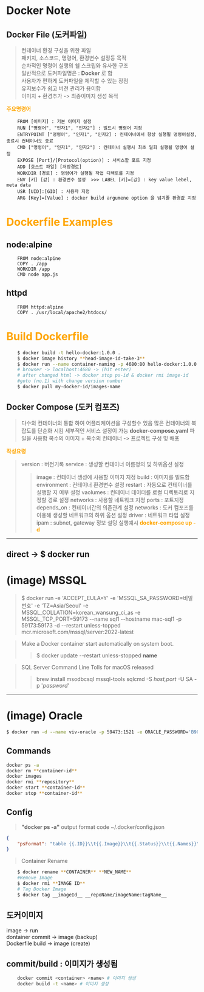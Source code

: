 # Docker Note

## Docker File (도커파일)
> 컨테이너 환경 구성을 위한 파일  
> 패키지, 소스코드, 명령어, 환경변수 설정등 목적  
> 순차적인 명령어 실행의 쉘 스크립와 유사한 구조  
> 일반적으로 도커파일명은 : **Docker** 로 함  
> 사용자가 편하게 도커파일을 제작할 수 있는 장점  
> 유지보수가 쉽고 버전 관리가 용이함    
> 이미지 + 환경추가 -> 최종이미지 생성 목적

<span style="color:orange">**주요명령어**</span> 
```docker
    FROM [이미지] : 기본 이미지 설정  
    RUN ["명령어", "인자1", "인자2"] : 빌드시 명령어 지정  
    ENTRYPOINT ["명령어", "인자1", "인자2] : 컨테이너에서 항상 실행될 명령어설정, 종료시 컨테이너도 종료  
    CMD ["명령어", "인자1", "인자2"] : 컨테이너 실행시 최초 일회 실행될 명령어 설정  
    EXPOSE [Port]/[Protocol(option)] : 서비스할 포트 지정   
    ADD [호스트 파일] [저장경로]   
    WORKDIR [경로] : 명령어가 실행될 작업 디렉토를 지정  
    ENV [키] [값] : 환경변수 설정  >>> LABEL [키]=[값] : key value lebel, meta data  
    USR [UID]:[GID] : 사용자 지정   
    ARG [Key]=[Value] : docker build argumene option 을 넘겨줄 환경값 지정  
```
# <span style="color:orange">**Dockerfile Examples**</span> 

## node:alpine
```docker
    FROM node:alpine
    COPY . /app
    WORKDIR /app
    CMD node app.js
```
## httpd
```docker
    FROM httpd:alpine
    COPY . /usr/local/apache2/htdocs/
```
# <span style="color:orange">**Build Dockerfile**</span> 
```bash
    $ docker build -t hello-docker:1.0.0 .  
    $ docker image history **head-image-id-take-3**  
    $ docker run --name container-naming -p 4680:80 hello-docker:1.0.0  
    # browser -> localhost:4680 -> (hit enter)  
    # after changed html -> docker stop ps-id & docker rmi image-id  
    #goto (no.1) with change version number  
    $ docker pull my-docker-id/images-name  
```  

## Docker Compose (도커 컴포즈)  
> 다수의 컨테이너의 통합 하여 어플리케이션을 구성할수 있음
> 많은 컨테이너의 복잡도를 단순화 시킴
> 세부적인 서비스 설정이 가능
> **docker-compose.yaml** 파일을 사용함
> 복수의 이미지 + 복수의 컨테이너 -> 프로젝트 구성 및 배포

<span style="color:orange">**작성요령**</span>
> version : 버전기록
> service : 생성할 컨테이너 이름정의 및 하위옵션 설정
>> image : 컨테이너 생성에 사용할 이미지 지정
>> build : 이미지를 빌드함
>> environment : 컨테이너 환경변수 설정
>> restart : 자동으로 컨테이너를 실행할 지 여부 설정
>> vaolumes : 컨테이너 데이터를 로컬 디렉토리로 지정할 경로 설정
>> networks : 사용할 네트워크 지정
>> ports : 포트지정
>> depends_on : 컨테이너간의 의존관계 설정
> networks : 도커 컴포즈를 이용해 생성할 네트워크의 하위 옵션 설정
>> driver : 네트워크 타입 설정
>> ipam : subnet, gateway 정보 설덩
> 실행예시 <span style="color:orange">**docker-compose up -d**</span>

---  

## direct -> $ docker run  

# (image) MSSQL  
> $ docker run -e 'ACCEPT_EULA=Y' -e 'MSSQL_SA_PASSWORD=비밀번호' -e 'TZ=Asia/Seoul' -e MSSQL_COLLATION=korean_wansung_ci_as -e MSSQL_TCP_PORT=59173 --name sql1 --hostname mac-sql1 -p 59173:59173 -d --restart unless-topped mcr.microsoft.com/mssql/server:2022-latest

> Make a Docker container start automatically on system boot.
>> $ docker update --restart unless-stopped **name**

> SQL Server Command Line Tolls for macOS released
>> brew install msodbcsql mssql-tools
>> sqlcmd -S _host,port_ -U SA -p '_password_'
---

# (image) Oracle
```bash
$ docker run -d --name viv-oracle -p 59473:1521 -e ORACLE_PASSWORD='B9037!m8947#' -v /Users/vivabm/Database/Oracle-Data:/opt/oracle/oradata viv-oracle
```

## Commands
```bash
docker ps -a  
docker rm **container-id**
docker images  
docker rmi **repository**  
docker start **container-id**  
docker stop **container-id**  
```

## Config
> **"docker ps -a"** output format
> code ~/.docker/config.json  

```json
{
    "psFormat": "table {{.ID}}\\t{{.Image}}\\t{{.Status}}\\t{{.Names}}"
}
```

> Container Rename
```bash
    $ docker rename **CONTAINER** **NEW_NAME**
    #Remove Image
    $ docker rmi **IMAGE ID**
    # Tag Docker Image
    $ docker tag __imageId__ __repoName/imageName:tagName__
```

## 도커이미지
image -> run  
dontainer commit -> image (backup)  
Dockerfile  build -> image (create)

## commit/build : 이미지가 생성됨
```bash
    docker commit <container> <name> # 이미지 생성
    docker build -t <name> # 이미지 생성
```
